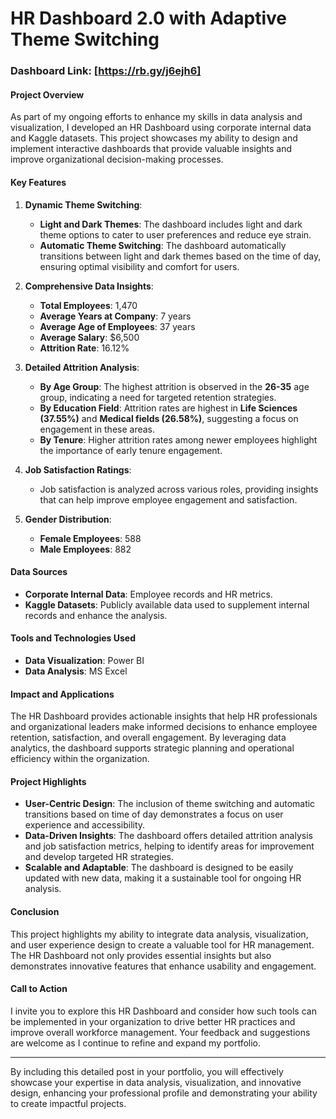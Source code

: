 # HR Dashboard 2.0 with Adaptive Theme Switching

### Dashboard Link: [https://rb.gy/j6ejh6]

#### Project Overview

As part of my ongoing efforts to enhance my skills in data analysis and visualization, I developed an HR Dashboard using corporate internal data and Kaggle datasets. This project showcases my ability to design and implement interactive dashboards that provide valuable insights and improve organizational decision-making processes.

#### Key Features

1. **Dynamic Theme Switching**:
   - **Light and Dark Themes**: The dashboard includes light and dark theme options to cater to user preferences and reduce eye strain.
   - **Automatic Theme Switching**: The dashboard automatically transitions between light and dark themes based on the time of day, ensuring optimal visibility and comfort for users.

2. **Comprehensive Data Insights**:
   - **Total Employees**: 1,470
   - **Average Years at Company**: 7 years
   - **Average Age of Employees**: 37 years
   - **Average Salary**: $6,500
   - **Attrition Rate**: 16.12%

3. **Detailed Attrition Analysis**:
   - **By Age Group**: The highest attrition is observed in the **26-35** age group, indicating a need for targeted retention strategies.
   - **By Education Field**: Attrition rates are highest in **Life Sciences (37.55%)** and **Medical fields (26.58%)**, suggesting a focus on engagement in these areas.
   - **By Tenure**: Higher attrition rates among newer employees highlight the importance of early tenure engagement.

4. **Job Satisfaction Ratings**:
   - Job satisfaction is analyzed across various roles, providing insights that can help improve employee engagement and satisfaction.

5. **Gender Distribution**:
   - **Female Employees**: 588
   - **Male Employees**: 882

#### Data Sources

- **Corporate Internal Data**: Employee records and HR metrics.
- **Kaggle Datasets**: Publicly available data used to supplement internal records and enhance the analysis.

#### Tools and Technologies Used

- **Data Visualization**: Power BI
- **Data Analysis**: MS Excel

#### Impact and Applications

The HR Dashboard provides actionable insights that help HR professionals and organizational leaders make informed decisions to enhance employee retention, satisfaction, and overall engagement. By leveraging data analytics, the dashboard supports strategic planning and operational efficiency within the organization.

#### Project Highlights

- **User-Centric Design**: The inclusion of theme switching and automatic transitions based on time of day demonstrates a focus on user experience and accessibility.
- **Data-Driven Insights**: The dashboard offers detailed attrition analysis and job satisfaction metrics, helping to identify areas for improvement and develop targeted HR strategies.
- **Scalable and Adaptable**: The dashboard is designed to be easily updated with new data, making it a sustainable tool for ongoing HR analysis.

#### Conclusion

This project highlights my ability to integrate data analysis, visualization, and user experience design to create a valuable tool for HR management. The HR Dashboard not only provides essential insights but also demonstrates innovative features that enhance usability and engagement.

#### Call to Action

I invite you to explore this HR Dashboard and consider how such tools can be implemented in your organization to drive better HR practices and improve overall workforce management. Your feedback and suggestions are welcome as I continue to refine and expand my portfolio.

---

By including this detailed post in your portfolio, you will effectively showcase your expertise in data analysis, visualization, and innovative design, enhancing your professional profile and demonstrating your ability to create impactful projects.
